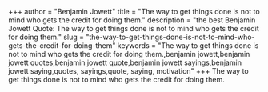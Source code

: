 +++
author = "Benjamin Jowett"
title = "The way to get things done is not to mind who gets the credit for doing them."
description = "the best Benjamin Jowett Quote: The way to get things done is not to mind who gets the credit for doing them."
slug = "the-way-to-get-things-done-is-not-to-mind-who-gets-the-credit-for-doing-them"
keywords = "The way to get things done is not to mind who gets the credit for doing them.,benjamin jowett,benjamin jowett quotes,benjamin jowett quote,benjamin jowett sayings,benjamin jowett saying,quotes, sayings,quote, saying, motivation"
+++
The way to get things done is not to mind who gets the credit for doing them.
